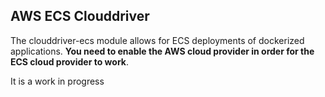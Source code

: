## AWS ECS Clouddriver 

The clouddriver-ecs module allows for ECS deployments of dockerized applications.  **You need to enable the AWS cloud provider in order for the ECS cloud provider to work**.

It is a work in progress


